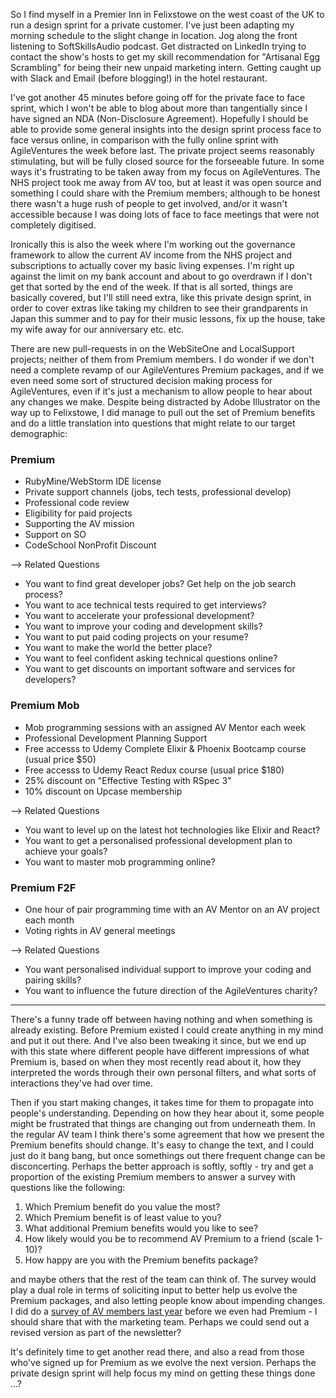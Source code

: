 So I find myself in a Premier Inn in Felixstowe on the west coast of the UK to run a design sprint for a private customer. I've just been adapting my morning schedule to the slight change in location.  Jog along the front listening to SoftSkillsAudio podcast.  Get distracted on LinkedIn trying to contact the show's hosts to get my skill recommendation for "Artisanal Egg Scrambling" for being their new unpaid marketing intern.  Getting caught up with Slack and Email (before blogging!) in the hotel restaurant. 

I've got another 45 minutes before going off for the private face to face sprint, which I won't be able to blog about more than tangentially since I have signed an NDA (Non-Disclosure Agreement).  Hopefully I should be able to provide some general insights into the design sprint process face to face versus online, in comparison with the fully online sprint with AgileVentures the week before last.  The private project seems reasonably stimulating, but will be fully closed source for the forseeable future.  In some ways it's frustrating to be taken away from my focus on AgileVentures.  The NHS project took me away from AV too, but at least it was open source and something I could share with the Premium members; although to be honest there wasn't a huge rush of people to get involved, and/or it wasn't accessible because I was doing lots of face to face meetings that were not completely digitised.

Ironically this is also the week where I'm working out the governance framework to allow the current AV income from the NHS project and subscriptions to actually cover my basic living expenses.  I'm right up against the limit on my bank account and about to go overdrawn if I don't get that sorted by the end of the week.  If that is all sorted, things are basically covered, but I'll still need extra, like this private design sprint, in order to cover extras like taking my children to see their grandparents in Japan this summer and to pay for their music lessons, fix up the house, take my wife away for our anniversary etc. etc.

There are new pull-requests in on the WebSiteOne and LocalSupport projects; neither of them from Premium members.  I do wonder if we don't need a complete revamp of our AgileVentures Premium packages, and if we even need some sort of structured decision making process for AgileVentures, even if it's just a mechanism to allow people to hear about any changes we make.  Despite being distracted by Adobe Illustrator on the way up to Felixstowe, I did manage to pull out the set of Premium benefits and do a little translation into questions that might relate to our target demographic:

### Premium

- RubyMine/WebStorm IDE license
- Private support channels (jobs, tech tests, professional develop)
- Professional code review
- Eligibility for paid projects
- Supporting the AV mission
- Support on SO
- CodeSchool NonProfit Discount

--> Related Questions

* You want to find great developer jobs? Get help on the job search process?
* You want to ace technical tests required to get interviews?
* You want to accelerate your professional development?
* You want to improve your coding and development skills?
* You want to put paid coding projects on your resume?
* You want to make the world the better place?
* You want to feel confident asking technical questions online?
* You want to get discounts on important software and services for developers?

### Premium Mob

- Mob programming sessions with an assigned AV Mentor each week
- Professional Development Planning Support
- Free accesss to Udemy Complete Elixir & Phoenix Bootcamp course (usual price $50)
- Free accesss to Udemy React Redux course (usual price $180)
- 25% discount on "Effective Testing with RSpec 3"
- 10% discount on Upcase membership

--> Related Questions

* You want to level up on the latest hot technologies like Elixir and React?
* You want to get a personalised professional development plan to achieve your goals?
* You want to master mob programming online?


### Premium F2F

- One hour of pair programming time with an AV Mentor on an AV project each month
- Voting rights in AV general meetings 

--> Related Questions

* You want personalised individual support to improve your coding and pairing skills?
* You want to influence the future direction of the AgileVentures charity?

-----

There's a funny trade off between having nothing and when something is already existing.  Before Premium existed I could create anything in my mind and put it out there.  And I've also been tweaking it since, but we end up with this state where different people have different impressions of what Premium is, based on when they most recently read about it, how they interpreted the words through their own personal filters, and what sorts of interactions they've had over time.  

Then if you start making changes, it takes time for them to propagate into people's understanding.  Depending on how they hear about it, some people might be frustrated that things are changing out from underneath them.  In the regular AV team I think there's some agreement that how we present the Premium benefits should change.  It's easy to change the text, and I could just do it bang bang, but once somethings out there frequent change can be disconcerting.  Perhaps the better approach is softly, softly - try and get a proportion of the existing Premium members to answer a survey with questions like the following:

1. Which Premium benefit do you value the most?
2. Which Premium benefit is of least value to you?
3. What additional Premium benefits would you like to see?
4. How likely would you be to recommend AV Premium to a friend (scale 1-10)?
5. How happy are you with the Premium benefits package?

and maybe others that the rest of the team can think of.  The survey would play a dual role in terms of soliciting input to better help us evolve the Premium packages, and also letting people know about impending changes.  I did do a [survey of AV members last year](https://goo.gl/forms/ll5lfMu1PCtgDRW63) before we even had Premium - I should share that with the marketing team.  Perhaps we could send out a revised version as part of the newsletter?

It's definitely time to get another read there, and also a read from those who've signed up for Premium as we evolve the next version.  Perhaps the private design sprint will help focus my mind on getting these things done ...?

